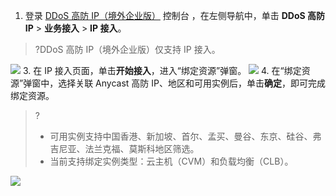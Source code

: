 1.	登录 [DDoS 高防 IP（境外企业版）](https://console.cloud.tencent.com/ddos/ddos-basic) 控制台 ，在左侧导航中，单击 **DDoS 高防 IP** > **业务接入** > **IP 接入**。
>?DDoS 高防 IP（境外企业版）仅支持 IP 接入。
>
![](https://qcloudimg.tencent-cloud.cn/raw/bff8f31bb6ee3fdb8b1b1feaab033c4d.png)
3. 在 IP 接入页面，单击**开始接入**，进入“绑定资源”弹窗。
![](https://qcloudimg.tencent-cloud.cn/raw/a3e03cd21d8beea70a04eab40bfcb264.png)
4. 在“绑定资源”弹窗中，选择关联 Anycast 高防 IP、地区和可用实例后，单击**确定**，即可完成绑定资源。
>?
>- 可用实例支持中国香港、新加坡、首尔、孟买、曼谷、东京、硅谷、弗吉尼亚、法兰克福、莫斯科地区筛选。
>- 当前支持绑定实例类型：云主机（CVM）和负载均衡（CLB）。
>
![](https://qcloudimg.tencent-cloud.cn/raw/5015c3ea126eb86b54259b2578c066d4.png)
